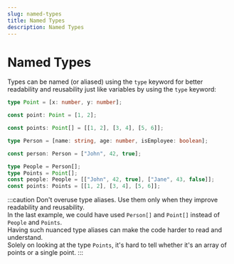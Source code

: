 ```yaml
---
slug: named-types
title: Named Types
description: Named Types
---
```


# Named Types
Types can be named (or aliased) using the `type` keyword for better readability and reusability just like variables by using the `type` keyword:

```ts
type Point = [x: number, y: number];

const point: Point = [1, 2];

const points: Point[] = [[1, 2], [3, 4], [5, 6]];
```

```ts
type Person = [name: string, age: number, isEmployee: boolean];

const person: Person = ["John", 42, true];
```

```ts
type People = Person[];
type Points = Point[];
const people: People = [["John", 42, true], ["Jane", 43, false]];
const points: Points = [[1, 2], [3, 4], [5, 6]];
```

:::caution
Don't overuse type aliases. Use them only when they improve readability and reusability.  
In the last example, we could have used `Person[]` and `Point[]` instead of `People` and `Points`.  
Having such nuanced type aliases can make the code harder to read and understand.  
Solely on looking at the type `Points`, it's hard to tell whether it's an array of points or a single point.
:::
